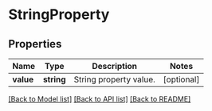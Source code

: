 # StringProperty

## Properties
Name | Type | Description | Notes
------------ | ------------- | ------------- | -------------
**value** | **string** | String property value. | [optional] 

[[Back to Model list]](../README.md#documentation-for-models) [[Back to API list]](../README.md#documentation-for-api-endpoints) [[Back to README]](../README.md)


